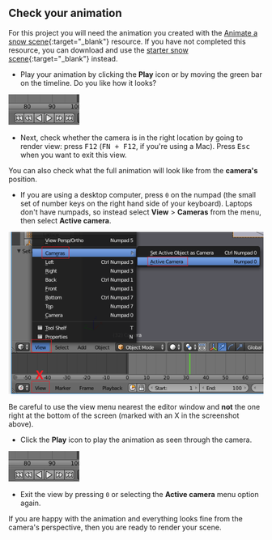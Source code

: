 ## Check your animation

For this project you will need the animation you created with the [Animate a snow scene](https://projects.raspberrypi.org/en/projects/blender-animate-snow-scene){:target="_blank"} resource. If you have not completed this resource, you can download and use the [starter snow scene](resources/starter-snow-scene.blend){:target="_blank"} instead.

+ Play your animation by clicking the **Play** icon or by moving the green bar on the timeline. Do you like how it looks?

![Play the animation](images/blender-play.png)

+ Next, check whether the camera is in the right location by going to render view: press <kbd>F12</kbd> (<kbd>FN + F12</kbd>, if you're using a Mac). Press <kbd>Esc</kbd> when you want to exit this view.

You can also check what the full animation will look like from the **camera's** position.

+ If you are using a desktop computer, press `0` on the numpad (the small set of number keys on the right hand side of your keyboard). Laptops don't have numpads, so instead select **View** > **Cameras** from the menu, then select **Active camera**.

![Select view then camera](images/select-view-camera.png)

Be careful to use the view menu nearest the editor window and **not** the one right at the bottom of the screen (marked with an X in the screenshot above).

+ Click the **Play** icon to play the animation as seen through the camera.

![Play the animation](images/blender-play.png)

+ Exit the view by pressing `0` or selecting the **Active camera** menu option again.

If you are happy with the animation and everything looks fine from the camera's perspective, then you are ready to render your scene.